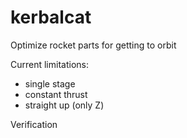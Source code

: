 kerbalcat
=========

Optimize rocket parts for getting to orbit

Current limitations:
- single stage
- constant thrust
- straight up (only Z)

Verification
